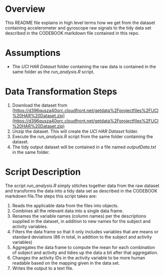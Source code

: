 # Overview
This README file explains in high level terms how we get from the dataset containing accelerometer and gyroscope raw signals to the tidy data set described in the CODEBOOK markdown file contained in this repo.  

# Assumptions
* The *UCI HAR Dataset* folder containing the raw data is contained in the same folder as the *run_analysis.R* script.  

# Data Transformation Steps
1.  Download the dataset from [https://d396qusza40orc.cloudfront.net/getdata%2Fprojectfiles%2FUCI%20HAR%20Dataset.zip](https://d396qusza40orc.cloudfront.net/getdata%2Fprojectfiles%2FUCI%20HAR%20Dataset.zip)
2.  Unzip the dataset. This will create the *UCI HAR Dataset* folder.
3.  Execute the *run_analysis.R* script from the same folder containing the dataset.
4.  The tidy output dataset will be contained in a file named *outputData.txt* in the same folder.  

# Script Description
The script *run_analysis.R* simply stitches together data from the raw dataset and transforms the data into a tidy data set as described in the CODEBOOK markdown file.The steps this script takes are:  

1. Reads the applicable data from the files into objects.
2. Combines all the relevant data into a single data frame.
3. Renames the variable names (column names) per the descriptions supplied in the dataset, in addition to new names for the subject and activity variables.
4. Filters the data frame so that it only includes variables that are means or standard deviations (86 in total, in addition to the subject and activity variables)
5. Aggregates the data frame to compute the mean for each combination of subject and activity and tidies up the data a bit after that aggregation.
6. Changes the activity IDs in the activity variable to be more human readable based on the mapping given in the data set.
7. Writes the output to a text file.
